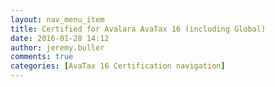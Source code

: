 ```yaml
---
layout: nav_menu_item
title: Certified for Avalara AvaTax 16 (including Global)
date: 2016-01-28 14:12
author: jeremy.buller
comments: true
categories: [AvaTax 16 Certification navigation]
---
```


